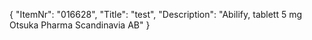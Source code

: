 {
  "ItemNr": "016628",
  "Title": "test",
  "Description": "Abilify, tablett 5 mg Otsuka Pharma Scandinavia AB"
}